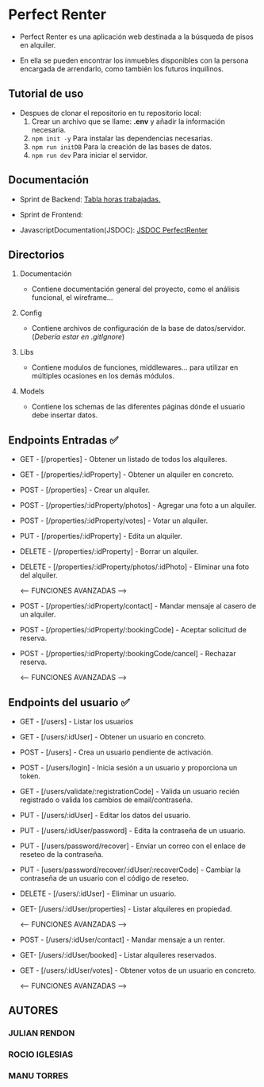 # Perfect Renter

- Perfect Renter es una aplicación web destinada a la búsqueda de pisos en
  alquiler.

- En ella se pueden encontrar los inmuebles disponibles con la persona encargada
  de arrendarlo, como también los futuros inquilinos.

## Tutorial de uso
  
  - Despues de clonar el repositorio en tu repositorio local:
      1. Crear un archivo que se llame: **.env** y añadir la información necesaria.
      2. ```npm init -y``` Para instalar las dependencias necesarias.
      3. ```npm run initDB``` Para la creación de las bases de datos.
      4. ```npm run dev``` Para iniciar el servidor.

## Documentación

  - Sprint de Backend: [Tabla horas trabajadas.](https://github.com/manutowersdev/Perfect_Renter/blob/01ac551f8aaf83095e96a887ba5eb4e016b54b75/Sprint%20BACKEND%20-%20SCRUM.pdf)
  
  - Sprint de Frontend: 

  - JavascriptDocumentation(JSDOC): [JSDOC PerfectRenter](https://manutowersdev.github.io/Perfect_Renter/)


## Directorios

1. Documentación

   - Contiene documentación general del proyecto, como el análisis funcional, el wireframe...

2. Config

   - Contiene archivos de configuración de la base de datos/servidor. (_Debería estar en .gitIgnore_)

3. Libs

   - Contiene modulos de funciones, middlewares... para utilizar en múltiples ocasiones en los demás módulos.

4. Models
   - Contiene los schemas de las diferentes páginas dónde el usuario debe insertar datos.

## Endpoints Entradas ✅

- GET - [/properties] - Obtener un listado de todos los alquileres. 
- GET - [/properties/:idProperty] - Obtener un alquiler en concreto. 
- POST - [/properties] - Crear un alquiler. 
- POST - [/properties/:idProperty/photos] - Agregar una foto a un alquiler. 
- POST - [/properties/:idProperty/votes] - Votar un alquiler. 
- PUT - [/properties/:idProperty] - Edita un alquiler. 
- DELETE - [/properties/:idProperty] - Borrar un alquiler. 
- DELETE - [/properties/:idProperty/photos/:idPhoto] - Eliminar una foto del alquiler. 

  <-- FUNCIONES AVANZADAS -->

- POST - [/properties/:idProperty/contact] - Mandar mensaje al casero de un alquiler. 
- POST - [/properties/:idProperty/:bookingCode] - Aceptar solicitud de reserva. 
- POST - [/properties/:idProperty/:bookingCode/cancel] - Rechazar reserva. 

  <-- FUNCIONES AVANZADAS -->

## Endpoints del usuario ✅

- GET - [/users] - Listar los usuarios 
- GET - [/users/:idUser] - Obtener un usuario en concreto.
- POST - [/users] - Crea un usuario pendiente de activación.
- POST - [/users/login] - Inicia sesión a un usuario y proporciona un token.
- GET - [/users/validate/:registrationCode] - Valida un usuario recién registrado o valida los cambios de email/contraseña. 
- PUT - [/users/:idUser] - Editar los datos del usuario.
- PUT - [/users/:idUser/password] - Edita la contraseña de un usuario. 
- PUT - [/users/password/recover] - Enviar un correo con el enlace de reseteo de la contraseña. 
- PUT - [users/password/recover/:idUser/:recoverCode] - Cambiar la contraseña de un usuario con el código de reseteo. 
- DELETE - [/users/:idUser] - Eliminar un usuario. 
- GET- [/users/:idUser/properties] - Listar alquileres en propiedad.

  <-- FUNCIONES AVANZADAS -->

- POST - [/users/:idUser/contact] - Mandar mensaje a un renter. 
- GET- [/users/:idUser/booked] - Listar alquileres reservados.
- GET - [/users/:idUser/votes] - Obtener votos de un usuario en concreto.

  <-- FUNCIONES AVANZADAS -->

## AUTORES

### JULIAN RENDON

### ROCIO IGLESIAS

### MANU TORRES
